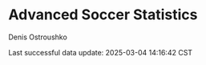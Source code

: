 # Advanced Soccer Statistics
Denis Ostroushko

<!-- gfm -->

Last successful data update: 2025-03-04 14:16:42 CST
